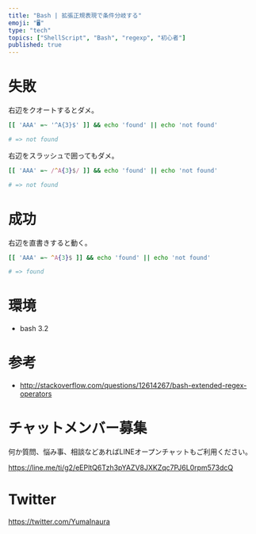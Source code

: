 ```yaml
---
title: "Bash | 拡張正規表現で条件分岐する"
emoji: "🖥"
type: "tech"
topics: ["ShellScript", "Bash", "regexp", "初心者"]
published: true
---
```


# 失敗

右辺をクオートするとダメ。

```bash
[[ 'AAA' =~ '^A{3}$' ]] && echo 'found' || echo 'not found'

# => not found
```

右辺をスラッシュで囲ってもダメ。

```bash
[[ 'AAA' =~ /^A{3}$/ ]] && echo 'found' || echo 'not found'

# => not found
```

# 成功

右辺を直書きすると動く。

```bash
[[ 'AAA' =~ ^A{3}$ ]] && echo 'found' || echo 'not found'

# => found
```

# 環境

- bash 3.2

# 参考

- http://stackoverflow.com/questions/12614267/bash-extended-regex-operators








<!-- Update From Qiita API -->

# チャットメンバー募集


何か質問、悩み事、相談などあればLINEオープンチャットもご利用ください。

https://line.me/ti/g2/eEPltQ6Tzh3pYAZV8JXKZqc7PJ6L0rpm573dcQ





# Twitter


https://twitter.com/YumaInaura


<!-- Update From Qiita API -->


